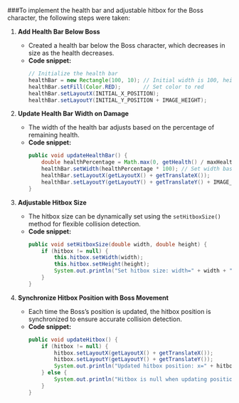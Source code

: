 ###To implement the health bar and adjustable hitbox for the Boss character, the following steps were taken:

1. **Add Health Bar Below Boss**
   - Created a health bar below the Boss character, which decreases in size as the health decreases.
   - **Code snippet:**
     ```java
     // Initialize the health bar
     healthBar = new Rectangle(100, 10); // Initial width is 100, height is 10
     healthBar.setFill(Color.RED);       // Set color to red
     healthBar.setLayoutX(INITIAL_X_POSITION); 
     healthBar.setLayoutY(INITIAL_Y_POSITION + IMAGE_HEIGHT);
     ```

2. **Update Health Bar Width on Damage**
   - The width of the health bar adjusts based on the percentage of remaining health.
   - **Code snippet:**
     ```java
     public void updateHealthBar() {
         double healthPercentage = Math.max(0, getHealth() / maxHealth);
         healthBar.setWidth(healthPercentage * 100); // Set width based on health percentage
         healthBar.setLayoutX(getLayoutX() + getTranslateX());
         healthBar.setLayoutY(getLayoutY() + getTranslateY() + IMAGE_HEIGHT);
     }
     ```

3. **Adjustable Hitbox Size**
   - The hitbox size can be dynamically set using the `setHitboxSize()` method for flexible collision detection.
   - **Code snippet:**
     ```java
     public void setHitboxSize(double width, double height) {
         if (hitbox != null) {
             this.hitbox.setWidth(width);
             this.hitbox.setHeight(height);
             System.out.println("Set hitbox size: width=" + width + ", height=" + height);
         }
     }
     ```

4. **Synchronize Hitbox Position with Boss Movement**
   - Each time the Boss’s position is updated, the hitbox position is synchronized to ensure accurate collision detection.
   - **Code snippet:**
     ```java
     public void updateHitbox() {
         if (hitbox != null) {
             hitbox.setLayoutX(getLayoutX() + getTranslateX());
             hitbox.setLayoutY(getLayoutY() + getTranslateY());
             System.out.println("Updated hitbox position: x=" + hitbox.getLayoutX() + ", y=" + hitbox.getLayoutY());
         } else {
             System.out.println("Hitbox is null when updating position!");
         }
     }
     ```
